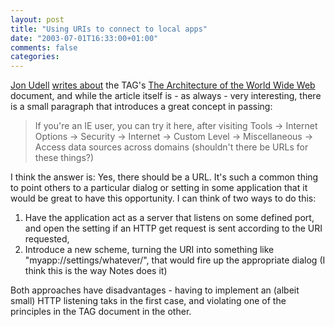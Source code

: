 ```yaml
---
layout: post
title: "Using URIs to connect to local apps"
date: "2003-07-01T16:33:00+01:00"
comments: false
categories: 
---
```


<p><a href="">Jon Udell</a> <a href="http://weblog.infoworld.com/udell/2003/07/01.html#a735" title="Jon's Radio">writes about</a> the TAG's <a href="http://www.w3.org/TR/2003/WD-webarch-20030627/">The Architecture of the World Wide Web</a> document, and while the article itself is - as always - very interesting, there is a small paragraph that introduces a great concept in passing:
</p>
<p>
</p><blockquote>If you're an IE user, you can try it here, after visiting Tools -> Internet Options -> Security -> Internet -> Custom Level -> Miscellaneous -> Access data sources across domains (shouldn't there be URLs for these things?)</blockquote>

<p>I think the answer is: Yes, there should be a URL. It's such a common thing to point others to a particular dialog or setting in some application that it would be great to have this opportunity. I can think of two ways to do this:</p>
<ol>
<li>Have the application act as a server that listens on some defined port, and open the setting if an HTTP get request is sent according to the URI requested,</li>
<li>Introduce a new scheme, turning the URI into something like &quot;myapp://settings/whatever/&quot;, that would fire up the appropriate dialog (I think this is the way Notes does it)</li>
</ol>
<p>Both approaches have disadvantages - having to implement an (albeit small) HTTP listening taks in the first case, and violating one of the principles in the TAG document in the other.</p>

